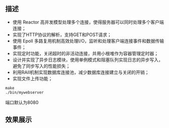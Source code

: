 ## 描述  

- 使用 Reactor 高并发模型处理多个连接，使得服务器可以同时处理多个客户端连接；
- 实现了HTTP协议的解析，支持GET和POST请求；
- 使用 Epoll 多路复用机制高效处理I/O，监听和处理客户端连接事件和数据传输事件；
- 实现定时功能，关闭超时的非活动连接，并用小根堆作为容器管理定时器；
- 设计并实现了异步日志模块，使用单例模式和阻塞队列实现日志的异步写入，避免了同步写入的性能损失；
- 利用RAII机制实现数据库连接池，减少数据库连接建立与关闭的开销；
- 实现文件上传功能；

```shell
make
./bin/mywebserver
```

端口默认为8080

## 效果展示


